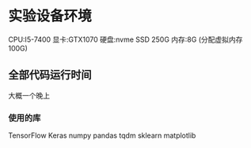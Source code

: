 # 实验设备环境

CPU:I5-7400
显卡:GTX1070
硬盘:nvme SSD 250G
内存:8G (分配虚拟内存100G)

## 全部代码运行时间

大概一个晚上

### 使用的库

TensorFlow
Keras
numpy
pandas
tqdm
sklearn
matplotlib
